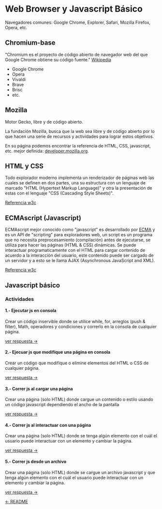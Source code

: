 # Web Browser y Javascript Básico

Navegadores comunes: Google Chrome, Explorer, Safari, Mozilla Firefox, Opera,
etc.

## Chromium-base

"Chromium es el proyecto de código abierto de navegador web del que Google
Chrome obtiene su código fuente."
[Wikipedia](https://es.wikipedia.org/wiki/Chromium_(navegador))

* Google Chrome
* Opera
* Vivaldi
* Brave
* Brisc
* etc.

## Mozilla

Motor Gecko, libre y de código abierto.

La fundación Mozilla, busca que la web sea libre y de código abierto por lo que
hacen una serie de recursos y actividades para lograr estos objetivos.

En su página podemos encontrar la referencia de HTML, CSS, javascript, etc.
mejor definida:
[developer.mozilla.org](https://developer.mozilla.org/es/docs/Web).

## HTML y CSS

Todo explorador moderno implementa un renderizador de páginas web las cuales se
definen en dos partes, una su estructura con un lenguaje de marcado "HTML
(Hypertext Markup Language)" y otra la presentación de estas con el lenguaje
"CSS (Cascading Style Sheets)".

[Referencia w3c](https://www.w3.org/standards/webdesign/htmlcss)

## ECMAscript (Javascript)

ECMAscript mejor conocido como "javascript" es desarrollado por
[ECMA](http://www.ecma-international.org) y es un API de "scripting" para
exploradores web, un script es un programa que no necesita preprocesamiento
(compilación) antes de ejecutarse, se utiliza para hacer las páginas
(HTML & CSS) dinámicas. Se puede interactuar programaticamente con el HTML
para cargar contenido de acuerdo a la interacción del usuario, este contenido
puede ser cargado de un servidor y a esto se le llama AJAX (Asynchronous
  JavaScript and XML).

[Referencia w3c](https://www.w3.org/standards/webdesign/script.html)

## Javascript básico

### Actividades

#### 1.- Ejecutar js en consola

Crear un código inservible donde se utilice while, for, arreglos
(push & filter), Math, operadores y condiciones y correrlo en la consola de
cualquier página.

[ver respuesta ->](./respuestas/js-basic/1-js-basic.md)

#### 2.- Ejecuar js que modifique una página en consola

Crear un código que modifique o elimine elementos del HTML o CSS de cualquier
página.

[ver respuesta ->](./respuestas/js-basic/2-js-basic.md)

#### 3.- Correr js al cargar una página

Crear una página (solo HTML) donde cargue un contenido o estilo usando un código javascript dependiendo el ancho de la pantalla

[ver respuesta ->](./respuestas/js-basic/3-js-basic/README.md)

#### 4.- Correr js al interactuar con una página

Crear una página (solo HTML) donde se tenga algún elemento con el cuál el
usuario puede interactuar con un elemento y cambiar la página.

[ver respuesta ->](./respuestas/js-basic/4-js-basic/README.md)

#### 5.- Correr js desde un archivo

Crear una página (solo HTML) donde se cargue un archivo javascript y que tenga
 algún elemento con el cuál el usuario puede interactuar con un elemento y
 cambiar la página.

[ver respuesta ->](./respuestas/js-basic/5-js-basic/README.md)

[<- README](./README.md)
